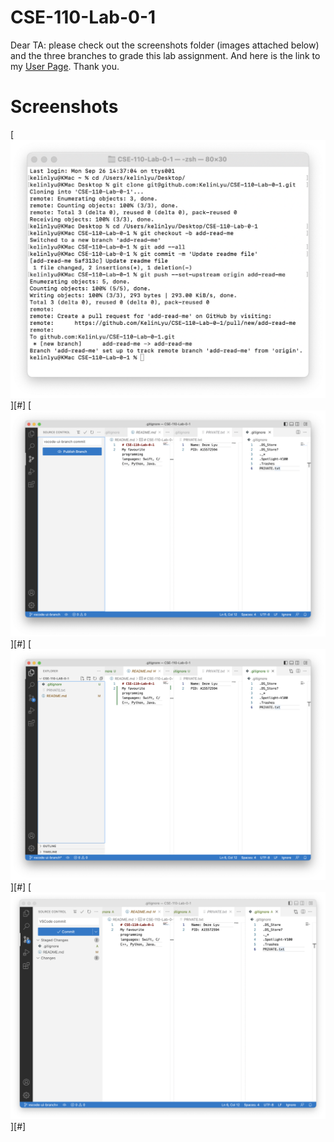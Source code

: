 # CSE-110-Lab-0-1
Dear TA: please check out the screenshots folder (images attached below) and the three branches to grade this lab assignment. And here is the link to my [User Page](https://kelinlyu.github.io/CSE-110-Lab-0-1/). Thank you.
# Screenshots
[![Image](screenshots/all%20commands.png)][#]
[![Image](screenshots/vscode%20commit.png)][#]
[![Image](screenshots/vscode%20created%20files.png)][#]
[![Image](screenshots/vscode%20staged%20changes.png)][#]
